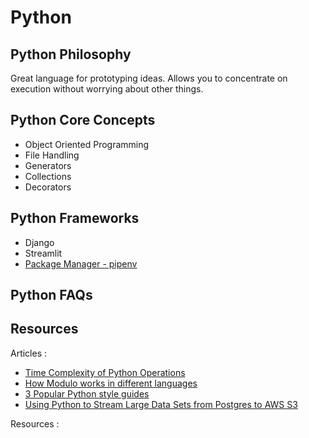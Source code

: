 # Python


## Python Philosophy 
Great language for prototyping ideas. Allows you to concentrate on execution without worrying about other things. 

## Python Core Concepts 
- Object Oriented Programming 
- File Handling
- Generators 
- Collections
- Decorators

## Python Frameworks
- Django 
- Streamlit 
- [Package Manager - pipenv](Package%20Manager%20-%20pipenv.md)

## Python FAQs



## Resources

Articles : 
- [Time Complexity of Python Operations](https://wiki.python.org/moin/TimeComplexity) 
- [How Modulo works in different languages](https://en.wikipedia.org/wiki/Modulo)
- [3 Popular Python style guides](https://blog.codacy.com/3-popular-python-style-guides)
- [Using Python to Stream Large Data Sets from Postgres to AWS S3](https://blog.edanschwartz.com/2018/11/29/python-stream-postgres-to-s3)

Resources : 